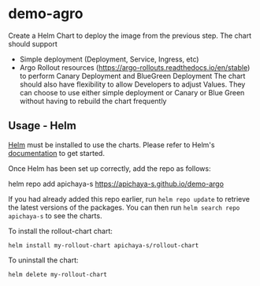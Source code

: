 # demo-agro
Create a Helm Chart to deploy the image from the previous step. The chart should support
- Simple deployment (Deployment, Service, Ingress, etc)
- Argo Rollout resources (https://argo-rollouts.readthedocs.io/en/stable) to perform
Canary Deployment and BlueGreen Deployment
The chart should also have flexibility to allow Developers to adjust Values. They can choose to use either simple deployment or Canary or Blue Green without having to rebuild the chart frequently

## Usage - Helm

[Helm](https://helm.sh) must be installed to use the charts.  Please refer to
Helm's [documentation](https://helm.sh/docs) to get started.

Once Helm has been set up correctly, add the repo as follows:

  helm repo add apichaya-s https://apichaya-s.github.io/demo-argo

If you had already added this repo earlier, run `helm repo update` to retrieve
the latest versions of the packages.  You can then run `helm search repo
apichaya-s` to see the charts.

To install the rollout-chart chart:

    helm install my-rollout-chart apichaya-s/rollout-chart

To uninstall the chart:

    helm delete my-rollout-chart

